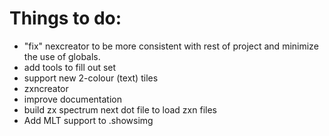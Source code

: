 # Things to do:

- "fix" nexcreator to be more consistent with rest of project and minimize the use of globals.
- add tools to fill out set
- support new 2-colour (text) tiles
- zxncreator
- improve documentation
- build zx spectrum next dot file to load zxn files
- Add MLT support to .showsimg
